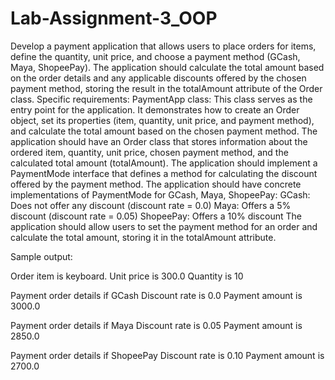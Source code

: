 # Lab-Assignment-3_OOP

Develop a payment application that allows users to place orders for items, define the quantity, unit price, and choose a payment method (GCash, Maya, ShopeePay). The application should calculate the total amount based on the order details and any applicable discounts offered by the chosen payment method, storing the result in the totalAmount attribute of the Order class.
Specific requirements:
PaymentApp class: This class serves as the entry point for the application. It demonstrates how to create an Order object, set its properties (item, quantity, unit price, and payment method), and calculate the total amount based on the chosen payment method.
The application should have an Order class that stores information about the ordered item, quantity, unit price, chosen payment method, and the calculated total amount (totalAmount).
The application should implement a PaymentMode interface that defines a method for calculating the discount offered by the payment method.
The application should have concrete implementations of PaymentMode for GCash, Maya, ShopeePay:
GCash: Does not offer any discount (discount rate = 0.0)
Maya: Offers a 5% discount (discount rate = 0.05)
ShopeePay: Offers a 10% discount
The application should allow users to set the payment method for an order and calculate the total amount, storing it in the totalAmount attribute.


Sample output:

Order item is keyboard.
Unit price is 300.0
Quantity is 10

Payment order details  if GCash
Discount rate is 0.0
Payment amount is 3000.0

Payment order details if Maya
Discount rate is 0.05
Payment amount is 2850.0

Payment order details if ShopeePay
Discount rate is 0.10
Payment amount is 2700.0
